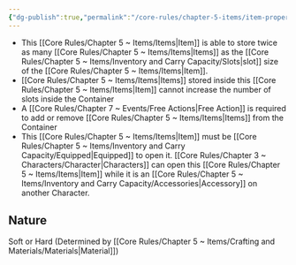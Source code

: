 ```yaml
---
{"dg-publish":true,"permalink":"/core-rules/chapter-5-items/item-property-lists/basic-properties/container/"}
---
```


- This [[Core Rules/Chapter 5 ~ Items/Items\|Item]] is able to store twice as many [[Core Rules/Chapter 5 ~ Items/Items\|Items]] as the [[Core Rules/Chapter 5 ~ Items/Inventory and Carry Capacity/Slots\|slot]] size of the [[Core Rules/Chapter 5 ~ Items/Items\|Item]].
- [[Core Rules/Chapter 5 ~ Items/Items\|Items]] stored inside this [[Core Rules/Chapter 5 ~ Items/Items\|Item]] cannot increase the number of slots inside the Container
- A [[Core Rules/Chapter 7 ~ Events/Free Actions\|Free Action]] is required to add or remove [[Core Rules/Chapter 5 ~ Items/Items\|Items]] from the Container
- This [[Core Rules/Chapter 5 ~ Items/Items\|Item]] must be [[Core Rules/Chapter 5 ~ Items/Inventory and Carry Capacity/Equipped\|Equipped]] to open it. [[Core Rules/Chapter 3 ~ Characters/Character\|Characters]] can open this [[Core Rules/Chapter 5 ~ Items/Items\|Item]] while it is an [[Core Rules/Chapter 5 ~ Items/Inventory and Carry Capacity/Accessories\|Accessory]] on another Character.

## Nature
Soft or Hard (Determined by [[Core Rules/Chapter 5 ~ Items/Crafting and Materials/Materials\|Material]])
